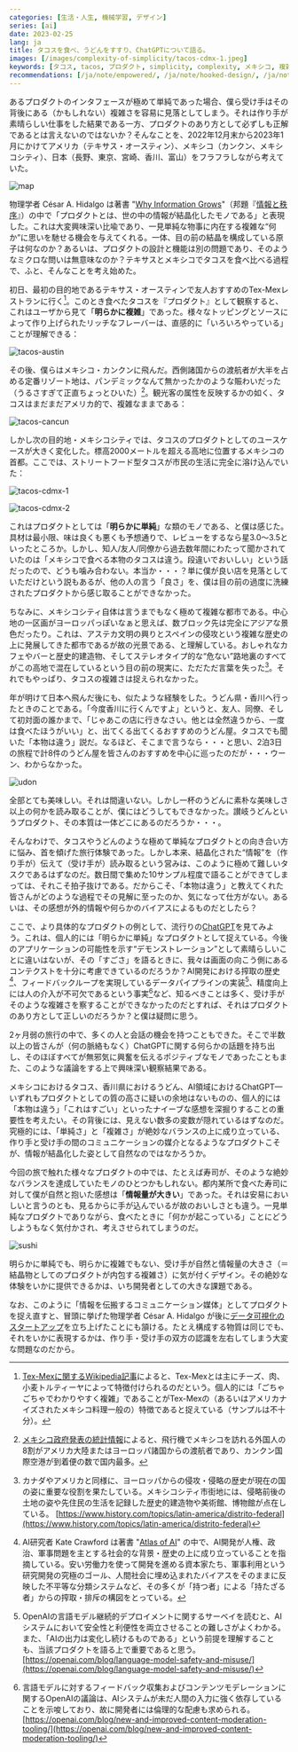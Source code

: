 ```yaml
---
categories: [生活・人生, 機械学習, デザイン]
series: [ai]
date: 2023-02-25
lang: ja
title: タコスを食べ、うどんをすすり、ChatGPTについて語る。
images: [/images/complexity-of-simplicity/tacos-cdmx-1.jpeg]
keywords: [タコス, tacos, プロダクト, simplicity, complexity, メキシコ, 複雑, メキシコシティ, cdmx, 受け手]
recommendations: [/ja/note/empowered/, /ja/note/hooked-design/, /ja/note/product-management-myths/]
---
```


あるプロダクトのインタフェースが極めて単純であった場合、僕ら受け手はその背後にある（かもしれない）複雑さを容易に見落としてしまう。それは作り手が素晴らしい仕事をした結果である一方、プロダクトのあり方として必ずしも正解であるとは言えないのではないか？そんなことを、2022年12月末から2023年1月にかけてアメリカ（テキサス・オースティン）、メキシコ（カンクン、メキシコシティ）、日本（長野、東京、宮崎、香川、富山）をフラフラしながら考えていた。

![map](/images/complexity-of-simplicity/map.gif)

物理学者  César A. Hidalgo は著書 "[Why Information Grows](https://amzn.to/3Y73aD8)"（邦題『[情報と秩序](https://amzn.to/3EEJ1xz)』）の中で「プロダクトとは、世の中の情報が結晶化したモノである」と表現した。これは大変興味深い比喩であり、一見単純な物事に内在する複雑な“何か”に思いを馳せる機会を与えてくれる。一体、目の前の結晶を構成している原子は何なのか？あるいは、プロダクトの設計と機能は別の問題であり、そのようなミクロな問いは無意味なのか？テキサスとメキシコでタコスを食べ比べる過程で、ふと、そんなことを考え始めた。

初日、最初の目的地であるテキサス・オースティンで友人おすすめのTex-Mexレストランに行く[^1]。このとき食べたタコスを『プロダクト』として観察すると、これはユーザから見て「**明らかに複雑**」であった。様々なトッピングとソースによって作り上げられたリッチなフレーバーは、直感的に「いろいろやっている」ことが理解できる：

![tacos-austin](/images/complexity-of-simplicity/tacos-austin.jpeg)

その後、僕らはメキシコ・カンクンに飛んだ。西側諸国からの渡航者が大半を占める定番リゾート地は、パンデミックなんて無かったかのような賑わいだった（うるさすぎて正直ちょっとひいた）[^2]。観光客の属性を反映するかの如く、タコスはまだまだアメリカ的で、複雑なままである：

![tacos-cancun](/images/complexity-of-simplicity/tacos-cancun.jpeg)

しかし次の目的地・メキシコシティでは、タコスのプロダクトとしてのユースケースが大きく変化した。標高2000メートルを超える高地に位置するメキシコの首都。ここでは、ストリートフード型タコスが市民の生活に完全に溶け込んでいた：

![tacos-cdmx-1](/images/complexity-of-simplicity/tacos-cdmx-1.jpeg)

![tacos-cdmx-2](/images/complexity-of-simplicity/tacos-cdmx-2.jpeg)

これはプロダクトとしては「**明らかに単純**」な類のモノである、と僕は感じた。具材は最小限、味は良くも悪くも予想通りで、レビューをするなら星3.0〜3.5といったところか。しかし、知人/友人/同僚から過去数年間にわたって聞かされていたのは「メキシコで食べる本物のタコスは違う。段違いでおいしい」という話だったので、どうも噛み合わない。本当か・・・？単に僕が良い店を見落としていただけという説もあるが、他の人の言う「良さ」を、僕は目の前の過度に洗練されたプロダクトから感じ取ることができなかった。

ちなみに、メキシコシティ自体は言うまでもなく極めて複雑な都市である。中心地の一区画がヨーロッパっぽいなぁと思えば、数ブロック先は完全にアジアな景色だったり。これは、アステカ文明の興りとスペインの侵攻という複雑な歴史の上に発展してきた都市であるが故の光景である、と理解している。おしゃれなカフェやバーと歴史的建造物、そしてステレオタイプ的な“危ない”路地裏のすべてがこの高地で混在しているという目の前の現実に、ただただ言葉を失った[^3]。それでもやっぱり、タコスの複雑さは捉えられなかった。

年が明けて日本へ飛んだ後にも、似たような経験をした。うどん県・香川へ行ったときのことである。「今度香川に行くんですよ」というと、友人、同僚、そして初対面の誰かまで、「じゃあこの店に行きなさい。他とは全然違うから、一度は食べたほうがいい」と、出てくる出てくるおすすめのうどん屋。タコスでも聞いた「本物は違う」説だ。なるほど、そこまで言うなら・・・と思い、2泊3日の旅程で計8件のうどん屋を皆さんのおすすめを中心に巡ったのだが・・・ウーン、わからなかった。

![udon](/images/complexity-of-simplicity/udon.jpeg)

全部とても美味しい。それは間違いない。しかし一杯のうどんに素朴な美味しさ以上の何かを読み取ることが、僕にはどうしてもできなかった。讃岐うどんというプロダクト、その本質は一体どこにあるのだろうか・・・。

そんなわけで、タコスやうどんのような極めて単純なプロダクトとの向き合い方に悩み、首を傾げた旅行体験であった。しかし本来、結晶化された“情報”を（作り手が）伝えて（受け手が）読み取るという営みは、このように極めて難しいタスクであるはずなのだ。数日間で集めた10サンプル程度で語ることができてしまっては、それこそ拍子抜けである。だからこそ、「本物は違う」と教えてくれた皆さんがどのような過程でその見解に至ったのか、気になって仕方がない。あるいは、その感想が外的情報や何らかのバイアスによるものだとしたら？

ここで、より具体的なプロダクトの例として、流行りの[ChatGPT](https://openai.com/blog/chatgpt/)を見てみよう。これは、個人的には「明らかに単純」なプロダクトとして捉えている。今後のアプリケーションの可能性を示す“デモンストレーション”として素晴らしいことに違いはないが、その「すごさ」を語るときに、我々は画面の向こう側にあるコンテクストを十分に考慮できているのだろうか？AI開発における搾取の歴史[^4]、フィードバックループを実現しているデータパイプラインの実装[^5]、精度向上には人の介入が不可欠であるという事実[^6]など、知るべきことは多く、受け手がそのような複雑さを察することができなかったのだとすれば、それはプロダクトのあり方として正しいのだろうか？と僕は疑問に思う。

2ヶ月弱の旅行の中で、多くの人と会話の機会を持つこともできた。そこで半数以上の皆さんが（何の脈絡もなく）ChatGPTに関する何らかの話題を持ち出し、そのほぼすべてが無邪気に興奮を伝えるポジティブなモノであったこともまた、このような議論をする上で興味深い観察結果である。

メキシコにおけるタコス、香川県におけるうどん、AI領域におけるChatGPT—いずれもプロダクトとしての質の高さに疑いの余地はないものの、個人的には「本物は違う」「これはすごい」といったナイーブな感想を深掘りすることの重要性を考えたい。その背後には、見えない数多の変数が隠れているはずなのだ。究極的には、「単純さ」と「複雑さ」が絶妙なバランスの上に成り立っている、作り手と受け手の間のコミュニケーションの媒介となるようなプロダクトこそが、情報が結晶化した姿として自然なのではなかろうか。

今回の旅で触れた様々なプロダクトの中では、たとえば寿司が、そのような絶妙なバランスを達成していたモノのひとつかもしれない。都内某所で食べた寿司に対して僕が自然と抱いた感想は「**情報量が大きい**」であった。それは安易においしいと言うのとも、見るからに手が込んでいるが故のおいしさとも違う。一見単純なプロダクトでありながら、食べたときに「何かが起こっている」ことにどうしようもなく気付かされ、考えさせられてしまうのだ。

![sushi](/images/complexity-of-simplicity/sushi.jpeg)

明らかに単純でも、明らかに複雑でもない、受け手が自然と情報量の大きさ（＝結晶物としてのプロダクトが内包する複雑さ）に気が付くデザイン。その絶妙な体験をいかに提供できるかは、いち開発者としての大きな課題である。

なお、このように「情報を伝搬するコミュニケーション媒体」としてプロダクトを捉え直すと、冒頭に挙げた物理学者 César A. Hidalgo が後に[データ可視化のスタートアップ](https://www.datawheel.us/)を立ち上げたことにも頷ける。たとえ構成する物質は同じでも、それをいかに表現するかは、作り手・受け手の双方の認識を左右してしまう大変な問題なのだから。

[^1]: [Tex-Mexに関するWikipedia記事](https://en.wikipedia.org/wiki/Tex-Mex)によると、Tex-Mexとは主にチーズ、肉、小麦トルティーヤによって特徴付けられるのだという。個人的には「ごちゃごちゃでわかりやすく複雑」であることがTex-Mexの（あるいはアメリカナイズされたメキシコ料理一般の）特徴であると捉えている（サンプルは不十分）。

[^2]: [メキシコ政府発表の統計情報](https://www.datatur.sectur.gob.mx/SitePages/Visitantes%20por%20Nacionalidad.aspx)によると、飛行機でメキシコを訪れる外国人の8割がアメリカ大陸またはヨーロッパ諸国からの渡航者であり、カンクン国際空港が到着便の数で国内最多。

[^3]: カナダやアメリカと同様に、ヨーロッパからの侵攻・侵略の歴史が現在の国の姿に重要な役割を果たしている。メキシコシティ市街地には、侵略前後の土地の姿や先住民の生活を記録した歴史的建造物や美術館、博物館が点在している。 [https://www.history.com/topics/latin-america/distrito-federal](https://www.history.com/topics/latin-america/distrito-federal)

[^4]: AI研究者 Kate Crawford は著書 "[Atlas of AI](https://amzn.to/3KEAZIH)" の中で、AI開発が人権、政治、軍事問題を主とする社会的な背景・歴史の上に成り立っていることを指摘している。安い労働力を使って開発を進める資本家たち、軍事利用という研究開発の究極のゴール、人間社会に埋め込まれたバイアスをそのままに反映した不平等な分類システムなど、その多くが「持つ者」による「持たざる者」からの搾取・排斥の構図をとっている。

[^5]: OpenAIの言語モデル継続的デプロイメントに関するサーベイを読むと、AIシステムにおいて安全性と利便性を両立させることの難しさがよくわかる。また、「AIの出力は変化し続けるものである」という前提を理解することも、当該プロダクトを語る上で重要であると思う。 [https://openai.com/blog/language-model-safety-and-misuse/](https://openai.com/blog/language-model-safety-and-misuse/)

[^6]: 言語モデルに対するフィードバック収集およびコンテンツモデレーションに関するOpenAIの議論は、AIシステムが未だ人間の入力に強く依存していることを示唆しており、故に開発者には倫理的な配慮も求められる。 [https://openai.com/blog/new-and-improved-content-moderation-tooling/](https://openai.com/blog/new-and-improved-content-moderation-tooling/)
